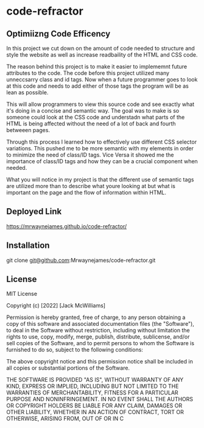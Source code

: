 # code-refractor

## Optimiizng Code Efficency

In this project we cut down on the amount of code needed to structure and style the website as well as increase readbaility of the HTML and CSS code.

The reason behind this project is to make it easier to implememnt future attributes to the code. The code before this project utilized many unneccsarry class and id tags. Now when a future programmer goes to look at this code and needs to add either of those tags the program will be as lean as possible.

This will allow programmers to view this source code and see exactly what it's doing in a concise and semantic way. The goal was to make is so someone could look at the CSS code and understadn what parts of the HTML is being affected without the need of a lot of back and fourth betweeen pages.

Through this process I learned how to effectively use different CSS selector variations. This pushed me to be more semantic with my elements in order to minimize the need of class/ID tags. Vice Versa it showed me the importance of class/ID tags and how they can be a crucial component when needed.

What you will notice in my project is that the different use of semantic tags are utilized more than to describe what youre looking at but what is important on the page and the flow of information within HTML.

## Deployed Link 
https://mrwaynejames.github.io/code-refractor/

## Installation 

git clone git@github.com:Mrwaynejames/code-refractor.git

## License

MIT License

Copyright (c) [2022] [Jack McWilliams]

Permission is hereby granted, free of charge, to any person obtaining a copy
of this software and associated documentation files (the "Software"), to deal
in the Software without restriction, including without limitation the rights
to use, copy, modify, merge, publish, distribute, sublicense, and/or sell
copies of the Software, and to permit persons to whom the Software is
furnished to do so, subject to the following conditions:

The above copyright notice and this permission notice shall be included in all
copies or substantial portions of the Software.

THE SOFTWARE IS PROVIDED "AS IS", WITHOUT WARRANTY OF ANY KIND, EXPRESS OR
IMPLIED, INCLUDING BUT NOT LIMITED TO THE WARRANTIES OF MERCHANTABILITY,
FITNESS FOR A PARTICULAR PURPOSE AND NONINFRINGEMENT. IN NO EVENT SHALL THE
AUTHORS OR COPYRIGHT HOLDERS BE LIABLE FOR ANY CLAIM, DAMAGES OR OTHER
LIABILITY, WHETHER IN AN ACTION OF CONTRACT, TORT OR OTHERWISE, ARISING FROM,
OUT OF OR IN C


